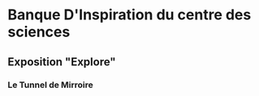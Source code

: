 # Banque D'Inspiration du centre des sciences

## Exposition "Explore"

### Le Tunnel de Mirroire


